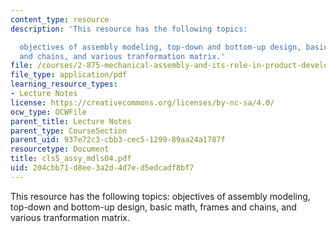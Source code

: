 ```yaml
---
content_type: resource
description: 'This resource has the following topics:

  objectives of assembly modeling, top-down and bottom-up design, basic math, frames
  and chains, and various tranformation matrix.'
file: /courses/2-875-mechanical-assembly-and-its-role-in-product-development-fall-2004/204cbb71d8ee3a2d4d7ed5edcadf8bf7_cls5_assy_mdls04.pdf
file_type: application/pdf
learning_resource_types:
- Lecture Notes
license: https://creativecommons.org/licenses/by-nc-sa/4.0/
ocw_type: OCWFile
parent_title: Lecture Notes
parent_type: CourseSection
parent_uid: 937e72c3-cbb3-cec5-1299-89aa24a1787f
resourcetype: Document
title: cls5_assy_mdls04.pdf
uid: 204cbb71-d8ee-3a2d-4d7e-d5edcadf8bf7
---
```

This resource has the following topics:
objectives of assembly modeling, top-down and bottom-up design, basic math, frames and chains, and various tranformation matrix.
